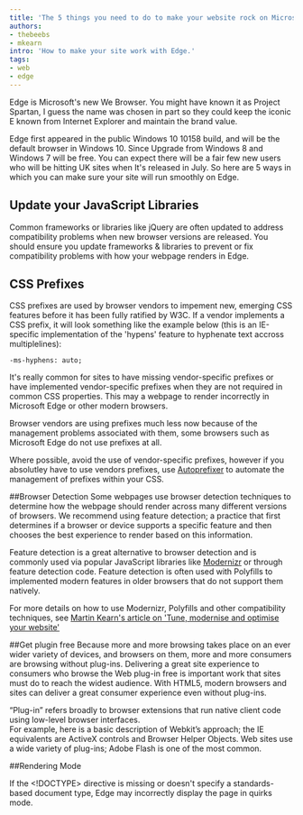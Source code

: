 ```yaml
---
title: 'The 5 things you need to do to make your website rock on Microsoft Edge'
authors:
- thebeebs
- mkearn
intro: 'How to make your site work with Edge.'
tags:
- web
- edge
---
```


Edge is Microsoft's new We Browser. You might have known it as Project Spartan, I guess the name was chosen in part so they could keep the iconic E known from Internet Explorer and maintain the brand value.

Edge first appeared in the public Windows 10 10158 build, and will be the default browser in Windows 10. Since Upgrade from Windows 8 and Windows 7 will be free. You can expect there will be a fair few new users who will be hitting UK sites when It's released in July. So here are 5 ways in which you can make sure your site will run smoothly on Edge.

## Update your JavaScript Libraries
Common frameworks or libraries like jQuery are often updated to address compatibility 
problems when new browser versions are released. You should ensure you update frameworks & libraries to prevent or 
fix compatibility problems with how your webpage renders in Edge.

## CSS Prefixes
CSS prefixes are used by browser vendors to impement new, emerging CSS features before it has been fully ratified by W3C. If a vendor implements a CSS prefix, it will look something like the example below (this is an IE-specific implementation of the 'hypens' feature to hyphenate text accross multiplelines):

`-ms-hyphens: auto;`

It's really common for sites to have missing vendor-specific prefixes or 
have implemented vendor-specific prefixes when they are not required in common CSS properties. This may a webpage to render incorrectly in Microsoft Edge or other modern browsers. 

Browser vendors are using prefixes much less now because of the management problems associated with them, some browsers such as Microsoft Edge do not use prefixes at all. 

Where possible, avoid the use of vendor-specific prefixes, however if you absolutley have to use vendors prefixes, use [Autoprefixer](https://github.com/postcss/autoprefixer) to automate the management of prefixes within your CSS.

##Browser Detection
Some webpages use browser detection techniques to determine how the webpage should render across many different 
versions of browsers. We recommend using feature detection; a practice that first determines if a browser 
or device supports a specific feature and then chooses the best experience to render based on this information. 

Feature detection is a great alternative to browser detection and is commonly used via popular JavaScript libraries like [Modernizr](http://modernizr.com/) or through feature detection code. Feature detection is often used with Polyfills to implemented modern features in older browsers that do not support them natively.

For more details on how to use Modernizr, Polyfills and other compatibility techniques, see [Martin Kearn's article on 'Tune, modernise and optimise your website'](http://blogs.msdn.com/b/martinkearn/archive/2015/01/29/tune-modernise-and-optimise-your-website.aspx) 

##Get plugin free
Because more and more browsing takes place on an ever wider variety of devices, and browsers on them, 
more and more consumers are browsing without plug-ins. Delivering a great site experience to consumers 
who browse the Web plug-in free is important work that sites must do to reach the widest audience. 
With HTML5, modern browsers and sites can deliver a great consumer experience even without plug-ins.

“Plug-in” refers broadly to browser extensions that run native client code using low-level browser interfaces.  
For example, here is a basic description of Webkit’s approach; the IE equivalents are ActiveX controls and 
Browser Helper Objects. Web sites use a wide variety of plug-ins; Adobe Flash is one of the most common.

##Rendering Mode

If the <!DOCTYPE> directive is missing or doesn't specify a standards-based document type, 
Edge may incorrectly display the page in quirks mode.




